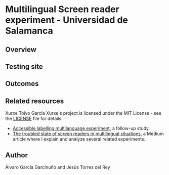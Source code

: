 # Multilingual Screen reader experiment - Universidad de Salamanca


## Overview


## Testing site


## Outcomes


## Related resources
Xurxe Toivo García
Xurxe's project is licensed under the MIT License - see the [LICENSE](LICENSE) file for details.
- [Accessible labelling multilanguage experiment](https://github.com/xurxe/accessible-labelling-multilanguage-experiment), a follow-up study.
- [The troubled state of screen readers in multilingual situations](https://medium.com/@xurxe/the-troubled-state-of-screen-readers-in-multilingual-situations-f6a9da4ecdf3), a Medium article where I explain and analyze several related experiments.

## Author

Álvaro García Garcinuño and Jesús Torres del Rey
